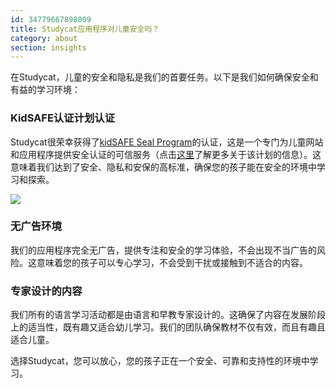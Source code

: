 ```yaml
---
id: 34779667898009
title: Studycat应用程序对儿童安全吗？
category: about
section: insights
---
```

在Studycat，儿童的安全和隐私是我们的首要任务。以下是我们如何确保安全和有益的学习环境：

### KidSAFE认证计划认证

Studycat很荣幸获得了[kidSAFE Seal Program](https://www.kidsafeseal.com/certifiedproducts/studycat_fun_appseries.html)的认证，这是一个专门为儿童网站和应用程序提供安全认证的可信服务（点击[这里](https://www.kidsafeseal.com/aboutourprogram.html)了解更多关于该计划的信息）。这意味着我们达到了安全、隐私和安保的高标准，确保您的孩子能在安全的环境中学习和探索。

![](https://help.studycat.com/hc/article_attachments/34779667893401)

### 无广告环境

我们的应用程序完全无广告，提供专注和安全的学习体验，不会出现不当广告的风险。这意味着您的孩子可以专心学习，不会受到干扰或接触到不适合的内容。

### 专家设计的内容

我们所有的语言学习活动都是由语言和早教专家设计的。这确保了内容在发展阶段上的适当性，既有趣又适合幼儿学习。我们的团队确保教材不仅有效，而且有趣且适合儿童。

选择Studycat，您可以放心，您的孩子正在一个安全、可靠和支持性的环境中学习。

